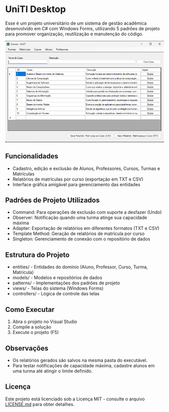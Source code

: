 # UniTI Desktop

Esse é um projeto universitário de um sistema de gestão acadêmica desenvolvido em C# com Windows Forms, utilizando 5 padrões de projeto para promover organização, reutilização e manutenção do código.

<img src="./assets/screenshoot.png" />

## Funcionalidades
- Cadastro, edição e exclusão de Alunos, Professores, Cursos, Turmas e Matrículas
- Relatórios de matrículas por curso (exportação em TXT e CSV)
- Interface gráfica amigável para gerenciamento das entidades

## Padrões de Projeto Utilizados
- Command: Para operações de exclusão com suporte a desfazer (Undo)
- Observer: Notificação quando uma turma atinge sua capacidade máxima
- Adapter: Exportação de relatórios em diferentes formatos (TXT e CSV)
- Template Method: Geração de relatórios de matrícula por curso
- Singleton: Gerenciamento de conexão com o repositório de dados

## Estrutura do Projeto
- entities/ - Entidades do domínio (Aluno, Professor, Curso, Turma, Matricula)
- models/ - Modelos e repositórios de dados
- patterns/ - Implementações dos padrões de projeto
- views/ - Telas do sistema (Windows Forms)
- controllers/ - Lógica de controle das telas

## Como Executar
1. Abra o projeto no Visual Studio
2. Compile a solução
3. Execute o projeto (F5)

## Observações
- Os relatórios gerados são salvos na mesma pasta do executável.
- Para testar notificações de capacidade máxima, cadastre alunos em uma turma até atingir o limite definido.

## Licença

Este projeto está licenciado sob a Licença MIT - consulte o arquivo [LICENSE.md](LICENSE.md) para obter detalhes.